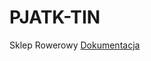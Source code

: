 # PJATK-TIN
Sklep Rowerowy
<a href="https://github.com/MPD97/PJATK-TIN/blob/main/TIN-BikeShop/docs/tin_zaoczne_19c_s16852.pdf">Dokumentacja</a>
